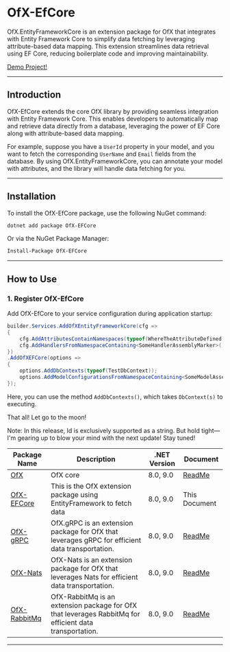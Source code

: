 # OfX-EfCore

OfX.EntityFrameworkCore is an extension package for OfX that integrates with Entity Framework Core to simplify data fetching by leveraging attribute-based data mapping. This extension streamlines data retrieval using EF Core, reducing boilerplate code and improving maintainability.

[Demo Project!](https://github.com/quyvu01/TestOfX-Demo)

---

## Introduction

OfX-EfCore extends the core OfX library by providing seamless integration with Entity Framework Core. This enables developers to automatically map and retrieve data directly from a database, leveraging the power of EF Core along with attribute-based data mapping.

For example, suppose you have a `UserId` property in your model, and you want to fetch the corresponding `UserName` and `Email` fields from the database. By using OfX.EntityFrameworkCore, you can annotate your model with attributes, and the library will handle data fetching for you.

---

## Installation

To install the OfX-EfCore package, use the following NuGet command:

```bash
dotnet add package OfX-EFCore
```

Or via the NuGet Package Manager:

```bash
Install-Package OfX-EFCore
```

---

## How to Use

### 1. Register OfX-EfCore

Add OfX-EfCore to your service configuration during application startup:

```csharp
builder.Services.AddOfXEntityFrameworkCore(cfg =>
{
    cfg.AddAttributesContainNamespaces(typeof(WhereTheAttributeDefined).Assembly);
    cfg.AddHandlersFromNamespaceContaining<SomeHandlerAssemblyMarker>();
})
.AddOfXEFCore(options =>
{
    options.AddDbContexts(typeof(TestDbContext));
    options.AddModelConfigurationsFromNamespaceContaining<SomeModelAssemblyMarker>();
});
```

Here, you can use the method `AddDbContexts()`, which takes `DbContext(s)` to executing.

That all! Let go to the moon!

Note: In this release, Id is exclusively supported as a string. But hold tight—I'm gearing up to blow your mind with the next update! Stay tuned!

| Package Name                                                 | Description                                                                                             | .NET Version | Document                                                                      |
|--------------------------------------------------------------|---------------------------------------------------------------------------------------------------------|--------------|-------------------------------------------------------------------------------|
| [OfX](https://www.nuget.org/packages/OfX/)                   | OfX core                                                                                                | 8.0, 9.0     | [ReadMe](https://github.com/quyvu01/OfX/blob/main/README.md)                  |
| [OfX-EFCore](https://www.nuget.org/packages/OfX-EFCore/)     | This is the OfX extension package using EntityFramework to fetch data                                   | 8.0, 9.0     | This Document                                                                 |
| [OfX-gRPC](https://www.nuget.org/packages/OfX-gRPC/)         | OfX.gRPC is an extension package for OfX that leverages gRPC for efficient data transportation.         | 8.0, 9.0     | [ReadMe](https://github.com/quyvu01/OfX/blob/main/src/OfX.Grpc/README.md)     |
| [OfX-Nats](https://www.nuget.org/packages/OfX-Nats/)         | OfX-Nats is an extension package for OfX that leverages Nats for efficient data transportation.         | 8.0, 9.0     | [ReadMe](https://github.com/quyvu01/OfX/blob/main/src/OfX.Nats/README.md)     |
| [OfX-RabbitMq](https://www.nuget.org/packages/OfX-RabbitMq/) | OfX-RabbitMq is an extension package for OfX that leverages RabbitMq for efficient data transportation. | 8.0, 9.0     | [ReadMe](https://github.com/quyvu01/OfX/blob/main/src/OfX.RabbitMq/README.md) |
---